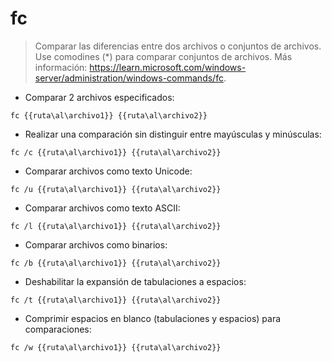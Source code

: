 # fc

> Comparar las diferencias entre dos archivos o conjuntos de archivos.
> Use comodines (*) para comparar conjuntos de archivos.
> Más información: <https://learn.microsoft.com/windows-server/administration/windows-commands/fc>.

- Comparar 2 archivos especificados:

`fc {{ruta\al\archivo1}} {{ruta\al\archivo2}}`

- Realizar una comparación sin distinguir entre mayúsculas y minúsculas:

`fc /c {{ruta\al\archivo1}} {{ruta\al\archivo2}}`

- Comparar archivos como texto Unicode:

`fc /u {{ruta\al\archivo1}} {{ruta\al\archivo2}}`

- Comparar archivos como texto ASCII:

`fc /l {{ruta\al\archivo1}} {{ruta\al\archivo2}}`

- Comparar archivos como binarios:

`fc /b {{ruta\al\archivo1}} {{ruta\al\archivo2}}`

- Deshabilitar la expansión de tabulaciones a espacios:

`fc /t {{ruta\al\archivo1}} {{ruta\al\archivo2}}`

- Comprimir espacios en blanco (tabulaciones y espacios) para comparaciones:

`fc /w {{ruta\al\archivo1}} {{ruta\al\archivo2}}`
